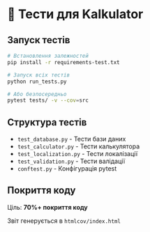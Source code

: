 # 🧪 Тести для Kalkulator

## Запуск тестів

```bash
# Встановлення залежностей
pip install -r requirements-test.txt

# Запуск всіх тестів
python run_tests.py

# Або безпосередньо
pytest tests/ -v --cov=src
```

## Структура тестів

- `test_database.py` - Тести бази даних
- `test_calculator.py` - Тести калькулятора  
- `test_localization.py` - Тести локалізації
- `test_validation.py` - Тести валідації
- `conftest.py` - Конфігурація pytest

## Покриття коду

Ціль: **70%+ покриття коду**

Звіт генерується в `htmlcov/index.html`
